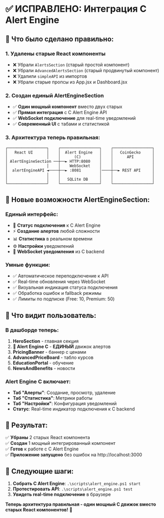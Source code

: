 # ✅ ИСПРАВЛЕНО: Интеграция C Alert Engine

## 🎯 Что было сделано правильно:

### 1. **Удалены старые React компоненты**
- ❌ Убрали `AlertsSection` (старый простой компонент)
- ❌ Убрали `AdvancedAlertsSection` (старый продвинутый компонент)  
- ❌ Удалили `simpleAPI` из импортов
- ❌ Убрали старые пропсы из App.jsx и Dashboard.jsx

### 2. **Создан единый AlertEngineSection**
- ✅ **Один мощный компонент** вместо двух старых
- ✅ **Прямая интеграция** с C Alert Engine API
- ✅ **WebSocket подключение** для real-time уведомлений  
- ✅ **Современный UI** с табами и статистикой

### 3. **Архитектура теперь правильная:**

```
┌─────────────────┐    ┌─────────────────┐    ┌─────────────────┐
│   React UI      │    │  Alert Engine   │    │   CoinGecko     │
│                 │    │      (C)        │    │      API        │
│ AlertEngineSection ──┼──► HTTP:8080    │    │                 │
│                 │    │    WebSocket    │    │                 │
│  alertEngineAPI ◄────┼──► :8081        │────┼──► REST API     │
│                 │    │                 │    │                 │
│                 │    │   SQLite DB     │    │                 │
└─────────────────┘    └─────────────────┘    └─────────────────┘
```

## 🚀 Новые возможности AlertEngineSection:

### **Единый интерфейс:**
- 🔄 **Статус подключения** к C Alert Engine
- ⚡ **Создание алертов** любой сложности
- 📊 **Статистика** в реальном времени
- ⚙️ **Настройки** уведомлений
- 🔔 **WebSocket уведомления** из C backend

### **Умные функции:**
- ✅ Автоматическое переподключение к API
- ✅ Real-time обновления через WebSocket
- ✅ Визуальная индикация статуса подключения
- ✅ Обработка ошибок и fallback режимы
- ✅ Лимиты по подписке (Free: 10, Premium: 50)

## 📱 Что видит пользователь:

### **В дашборде теперь:**
1. **HeroSection** - главная секция
2. **🚀 Alert Engine C** - **ЕДИНЫЙ** движок алертов  
3. **PricingBanner** - баннер с ценами
4. **AdvancedPriceBoard** - табло курсов
5. **EducationPortal** - обучение
6. **NewsAndBenefits** - новости

### **Alert Engine C включает:**
- **Таб "Алерты"**: Создание, просмотр, удаление
- **Таб "Статистика"**: Метрики работы
- **Таб "Настройки"**: Конфигурация уведомлений
- **Статус**: Real-time индикатор подключения к C backend

## 🎯 Результат:

✅ **Убраны** 2 старых React компонента  
✅ **Создан** 1 мощный интегрированный компонент  
✅ **Готов** к работе с C Alert Engine  
✅ **Приложение запущено** без ошибок на http://localhost:3000  

## 🚀 Следующие шаги:

1. **Собрать C Alert Engine**: `.\scripts\alert_engine.ps1 start`
2. **Протестировать API**: `.\scripts\alert_engine.ps1 test`  
3. **Увидеть real-time подключение** в браузере

**Теперь архитектура правильная - один мощный C движок вместо старых React компонентов!** 🎉